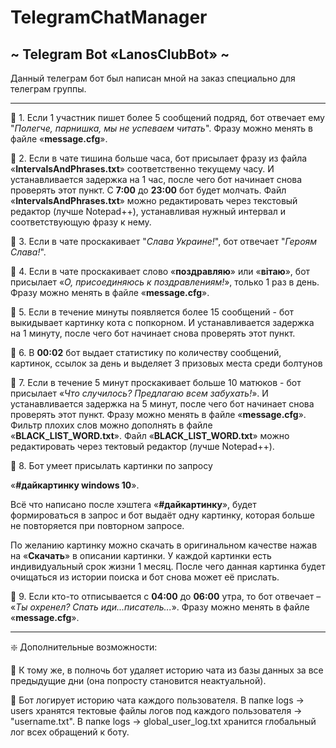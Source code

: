 # TelegramChatManager

**~ Telegram Bot «LanosClubBot» ~**
-----------------------------------

Данный телеграм бот был написан мной на заказ специально для телеграм группы.

-----------------------------------

🔹 1. Если 1 участник пишет более 5 сообщений подряд, бот отвечает ему "*Полегче, парнишка, мы не успеваем читать*".
Фразу можно менять в файле «**message.cfg**».

🔹 2.	Если в чате тишина больше часа, бот присылает фразу из файла «**IntervalsAndPhrases.txt**» соответственно текущему часу.
И устанавливается задержка на 1 час, после чего бот начинает снова проверять этот пункт.
С **7:00** до **23:00** бот будет молчать.
Файл «**IntervalsAndPhrases.txt**» можно редактировать через текстовый редактор (лучше Notepad++),
устанавливая нужный интервал и соответствующую фразу к нему.

🔹 3. Если в чате проскакивает "*Слава Украине!*", бот отвечает "*Героям Слава!*".

🔹 4. Если в чате проскакивает слово «**поздравляю**» или «**вiтаю**», бот присылает «*О, присоединяюсь к поздравлениям!*», только 1 раз в день.
Фразу можно менять в файле «**message.cfg**».

🔹 5. Если в течение минуты появляется более 15 сообщений - бот выкидывает картинку кота с попкорном.
И устанавливается задержка на 1 минуту, после чего бот начинает снова проверять этот пункт.

🔹 6. В **00:02** бот выдает статистику по количеству сообщений, картинок, ссылок за день и выделяет 3 призовых места среди болтунов

🔹 7. Если в течение 5 минут проскакивает больше 10 матюков - бот присылает «*Что случилось? Предлагаю всем забухать!*».
И устанавливается задержка на 5 минут, после чего бот начинает снова проверять этот пункт.
Фразу можно менять в файле «**message.cfg**».
Фильтр плохих слов можно дополнять в файле «**BLACK_LIST_WORD.txt**».
Файл «**BLACK_LIST_WORD.txt**» можно редактировать через тектовый редактор (лучше Notepad++).

🔹 8. Бот умеет присылать картинки по запросу

«**#дайкартинку windows 10**».

Всё что написано после хэштега «**#дайкартинку**», будет формироваться в запрос и бот выдаёт одну картинку, которая больше не повторяется при повторном запросе.

По желанию картинку можно скачать в оригинальном качестве нажав на «**Скачать**» в описании картинки.
У каждой картинки есть индивидуальный срок жизни 1 месяц. После чего данная картинка будет очищаться из истории поиска и бот снова может её прислать.

🔹 9. Если кто-то отписывается с **04:00** до **06:00** утра, то бот отвечает – «*Ты охренел? Спать иди...писатель...*».
Фразу можно менять в файле «**message.cfg**».

-----------------------------------

❇️ Дополнительные возможности:

🔸 К тому же, в полночь бот удаляет историю чата из базы данных за все предыдущие дни (она попросту становится неактуальной).

🔸 Бот логирует историю чата каждого пользователя.
	В папке logs -> users хранятся тектовые файлы логов под каждого пользователя -> "username.txt".
	В папке logs -> global_user_log.txt хранится глобальный лог всех обращений к боту.
